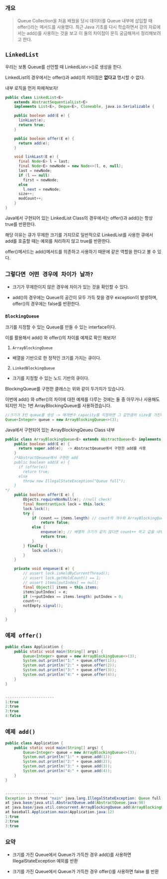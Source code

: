 ## `개요`

> Queue Collection을 처음 배웠을 당시 데이터를 Queue 내부에 삽입할 때 offer()라는 메서드를 사용했다.
> 최근 Java 기초를 다시 학습하면서 강의 자료에서는 add()를 사용하는 것을 보고 이 둘의 차이점이 문득 궁금해져서 정리해보려고 한다.

## `LinkedList`

우리는 보통 Queue를 선언할 때 LinkedList<>()로 생성을 한다.

LinkedList의 경우에서는 offer()과 add()의 차이점은 **없다고** 명시할 수 없다.

내부 로직을 먼저 파헤쳐보자!

```java
public class LinkedList<E>
    extends AbstractSequentialList<E>
    implements List<E>, Deque<E>, Cloneable, java.io.Serializable {

    public boolean add(E e) {
      linkLast(e);
      return true;
    }

    public boolean offer(E e) {
      return add(e);
    }

    void linkLast(E e) {
      final Node<E> l = last;
      final Node<E> newNode = new Node<>(l, e, null);
      last = newNode;
      if (l == null)
        first = newNode;
      else
        l.next = newNode;
      size++;
      modCount++;
    }
}
```

Java에서 구현되어 있는 LinkedList Class의 경우에서는 offer()과 add()는 항상 true를 반환한다.

해당 이유는 큐가 무제한 크기를 가지므로 일반적으로 LinkedList를 사용한 큐에서 add를 호출할 때는 예외를 처리하지 않고 true를 반환한다.

offer()메서드는 add()메서드를 의존하고 사용하기 때문에 같은 역할을 한다고 볼 수 있다.

## `그렇다면 어떤 경우에 차이가 날까?`

- 크기가 무제한이지 않은 경우에 차이가 있는 것을 확인할 수 있다.

- add()의 경우에는 Queue의 공간이 모두 가득 찾을 경우 exception이 발생하며, offer()의 경우에는 false를 반환한다.

### `BlockingQueue`

크기를 지정할 수 있는 Queue를 만들 수 있는 interface이다.

이를 활용해서 add() 와 offer()의 차이를 예제로 확인 해보자!

1. `ArrayBlockingQueue`

- 배열을 기반으로 한 정적인 크기를 가지는 큐이다.

2. `LinkedBlockingQueue`

- 크기를 지정할 수 있는 노드 기반의 큐이다.

BlockingQueue를 구현한 클래스는 위와 같이 두가지가 있습니다.

이번에 add() 와 offer()의 차이에 대한 예제를 다루는 것에는 둘 중 아무거나 사용해도 되지만
저는 1번 ArrayBlockingQueue를 사용하겠습니다.

```java
//크기가 3인 queue를 생성 -> 매개변수 capacity를 지정하면 그 값만큼의 size를 가진다.
Queue<Integer> queue = new ArrayBlockingQueue<>(3);
```

Java에서 구현되어 있는 ArrayBlockingQeueu Class 내부

```java
public class ArrayBlockingQueue<E> extends AbstractQueue<E> implements BlockingQueue<E>, java.io.Serializable {
    public boolean add(E e) {
      return super.add(e);  -> AbstractQeueue에서 구현한 add를 사용
    }
    /*AbstractQeueue에서 구현한 add
    public boolean add(E e) {
      if (offer(e))
        return true;
      else
        throw new IllegalStateException("Queue full");
    }
*/
    public boolean offer(E e) {
        Objects.requireNonNull(e); //null check!
        final ReentrantLock lock = this.lock;
        lock.lock();
        try {
            if (count == items.length) // count의 개수와 ArrayBlockingQueue 내부 배열의 크기가 같다면 false 리턴
                return false;
            else {
                enqueue(e); // 배열의 크기가 같지 않다면 count++ 하고 값을 내부에 넣고 true 리턴
                return true;
            }
        } finally {
            lock.unlock();
        }
    }

    private void enqueue(E e) {
        // assert lock.isHeldByCurrentThread();
        // assert lock.getHoldCount() == 1;
        // assert items[putIndex] == null;
        final Object[] items = this.items;
        items[putIndex] = e;
        if (++putIndex == items.length) putIndex = 0;
        count++;
        notEmpty.signal();
    }

}
```

## `예제 offer()`

```java
public class Application {
    public static void main(String[] args) {
        Queue<Integer> queue = new ArrayBlockingQueue<>(3);
        System.out.println("1:" + queue.offer(1));
        System.out.println("2:" + queue.offer(2));
        System.out.println("3:" + queue.offer(3));
        System.out.println("4:" + queue.offer(4));
    }
}


----------------------
1:true
2:true
3:true
4:false
```

## `예제 add()`

```java
public class Application {
    public static void main(String[] args) {
        Queue<Integer> queue = new ArrayBlockingQueue<>(3);
        System.out.println("1:" + queue.add(1));
        System.out.println("2:" + queue.add(2));
        System.out.println("3:" + queue.add(3));
        System.out.println("4:" + queue.add(4));
    }
}


----------------------
Exception in thread "main" java.lang.IllegalStateException: Queue full
at java.base/java.util.AbstractQueue.add(AbstractQueue.java:98)
at java.base/java.util.concurrent.ArrayBlockingQueue.add(ArrayBlockingQueue.java:329)
at baseball.Application.main(Application.java:12)
1:true
2:true
3:true
```

## `요약`

- 크기를 가진 Queue에서 Queue가 가득찬 경우 add()를 사용하면 IllegalStateException 예외를 반환

- 크기를 가진 Queue에서 Queue가 가득찬 경우 offer()를 사용하면 false 를 반환
